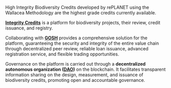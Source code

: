 High Integrity Biodiversity Credits developed by rePLANET using the Wallacea Methodology are the highest grade credits currently available.

[**Integrity Credits**](https://www.integritycredits.com) is a platform for biodiversity projects, their review, credit issuance, and registry.

Collaborating with [**GOSH**](https://app.gosh.sh) provides a comprehensive solution for the platform, guaranteeing the security and integrity of the entire value chain through decentralized peer review, reliable loan issuance, advanced registration service, and flexible trading opportunities.

Governance on the platform is carried out through a **decentralized autonomous organization ([**DAO**](https://docs.gosh.sh/on-chain-architecture/organizations-gosh-dao-and-smv/#dao))** on the blockchain. It facilitates transparent information sharing on the design, measurement, and issuance of biodiversity credits, promoting open and accountable governance.
